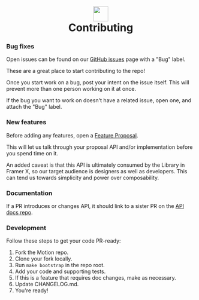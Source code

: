 <h1 align="center">
    <img src="http://static.framer.com/repos/api-logo.png" width="40"/>
    <br>
    Contributing
</h1>

### Bug fixes

Open issues can be found on our [GitHub issues](https://github.com/framer/motion/issues?q=is%3Aopen+is%3Aissue+label%3Abug) page with a "Bug" label.

These are a great place to start contributing to the repo!

Once you start work on a bug, post your intent on the issue itself. This will prevent more than one person working on it at once.

If the bug you want to work on doesn't have a related issue, open one, and attach the "Bug" label.

### New features

Before adding any features, open a [Feature Proposal](https://github.com/framer/motion/issues/new/choose).

This will let us talk through your proposal API and/or implementation before you spend time on it.

An added caveat is that this API is ultimately consumed by the Library in Framer X, so our target audience is designers as well as developers. This can tend us towards simplicity and power over composability.

### Documentation

If a PR introduces or changes API, it should link to a sister PR on the [API docs repo](https://github.com/framer/api-docs/blob/master/CONTRIBUTING.md).

### Development

Follow these steps to get your code PR-ready:

1. Fork the Motion repo.
2. Clone your fork locally.
3. Run `make bootstrap` in the repo root.
4. Add your code and supporting tests.
5. If this is a feature that requires doc changes, make as necessary.
6. Update CHANGELOG.md.
7. You're ready!
